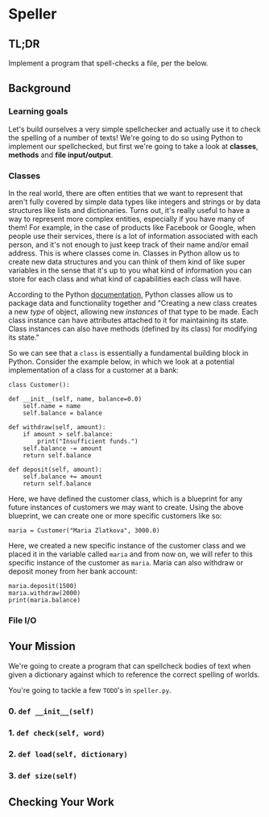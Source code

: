 # Speller

## TL;DR

Implement a program that spell-checks a file, per the below.

## Background

### Learning goals

Let's build ourselves a very simple spellchecker and actually use it to check the spelling of a number of texts! We're going to do so using Python to implement our spellchecked, but first we're going to take a look at **classes**, **methods** and **file input/output**.

### Classes

In the real world, there are often entities that we want to represent that aren't fully covered by simple data types like integers and strings or by data structures like lists and dictionaries. Turns out, it's really useful to have a way to represent more complex entities, especially if you have many of them! For example, in the case of products like Facebook or Google, when people use their services, there is a lot of information associated with each person, and it's not enough to just keep track of their name and/or email address. This is where classes come in. Classes in Python allow us to create new data structures and you can think of them kind of like super variables in the sense that it's up to you what kind of information you can store for each class and what kind of capabilities each class will have.

According to the Python [documentation](https://docs.python.org/3/tutorial/classes.html), Python classes allow us to package data and functionality together and "Creating a new class creates a new *type* of object, allowing new *instances* of that type to be made. Each class instance can have attributes attached to it for maintaining its state. Class instances can also have methods (defined by its class) for modifying its state."

So we can see that a `class` is essentially a fundamental building block in Python. Consider the example below, in which we look at a potential implementation of a class for a customer at a bank:

```
class Customer():

def __init__(self, name, balance=0.0)
	self.name = name
	self.balance = balance

def withdraw(self, amount):
	if amount > self.balance:
		print("Insufficient funds.")
	self.balance -= amount
	return self.balance

def deposit(self, amount):
	self.balance += amount
	return self.balance
```

Here, we have defined the customer class, which is a blueprint for any future instances of customers we may want to create. Using the above blueprint, we can create one or more specific customers like so:

```
maria = Customer("Maria Zlatkova", 3000.0)
```

Here, we created a new specific instance of the customer class and we placed it in the variable called `maria` and from now on, we will refer to this specific instance of the customer as `maria`.  Maria can also withdraw or deposit money from her bank account:

```
maria.deposit(1500)
maria.withdraw(2000)
print(maria.balance)
```

### File I/O


## Your Mission

We're going to create a program that can spellcheck bodies of text when given a dictionary against which to reference the correct spelling of worlds.

You're going to tackle a few `TODO`'s in `speller.py`.

### 0. `def __init__(self)` 


### 1. `def check(self, word)`


### 2. `def load(self, dictionary)`


### 3. `def size(self)`


## Checking Your Work

